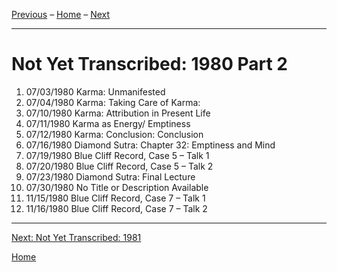 
[Previous](1980-07-02-Karma-Where-Karma-Originates) – 
[Home](index#1980) – 
[Next](unfinished-1981-1)

---
# Not Yet Transcribed: 1980 Part 2

1. 07/03/1980	Karma: Unmanifested	
1. 07/04/1980	Karma: Taking Care of Karma:	
1. 07/10/1980	Karma: Attribution in Present Life	
1. 07/11/1980	Karma as Energy/ Emptiness	
1. 07/12/1980	Karma: Conclusion: Conclusion	
1. 07/16/1980	Diamond Sutra: Chapter 32: Emptiness and Mind	
1. 07/19/1980	Blue Cliff Record, Case 5 – Talk 1
1. 07/20/1980	Blue Cliff Record, Case 5 – Talk 2	
1. 07/23/1980	Diamond Sutra: Final Lecture
1. 07/30/1980	No Title or Description Available	
1. 11/15/1980	Blue Cliff Record, Case 7 – Talk 1	
1. 11/16/1980	Blue Cliff Record, Case 7 – Talk 2

---
[Next: Not Yet Transcribed: 1981](unfinished-1981)

[Home](index#1980)
